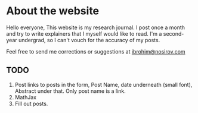# About the website
Hello everyone,
This website is my research journal. I post once a month and try to write
explainers that I myself would like to read. I'm a second-year undergrad, so I
can't vouch for the accuracy of my posts.

Feel free to send me corrections or suggestions at ibrohim@nosirov.com

## TODO
1. Post links to posts in the form,
  Post Name, date underneath (small font), Abstract under that. Only post name is a link.
2. MathJax
3. Fill out posts.

